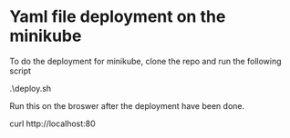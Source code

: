 Yaml file deployment on the minikube
========

To do the deployment for minikube, clone the repo and run the following script

.\deploy.sh

Run this on the broswer after the deployment have been done.

curl  http://localhost:80